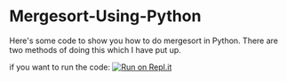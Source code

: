 # Mergesort-Using-Python
Here's some code to show you how to do mergesort in Python.
There are two methods of doing this which I have put up.

if you want to run the code:
[![Run on Repl.it](https://repl.it/badge/github/Souriish/Mergesort-Using-Python)](https://repl.it/github/Souriish/Mergesort-Using-Python)
